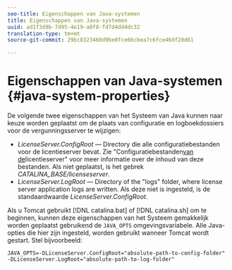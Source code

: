 ```yaml
---
seo-title: Eigenschappen van Java-systemen
title: Eigenschappen van Java-systemen
uuid: ad1f3d9b-7d95-4e19-a0f8-fd7d4dd4dc32
translation-type: tm+mt
source-git-commit: 29bc8323460d9be0fce66cbea7c6fce46df20d61

---
```



# Eigenschappen van Java-systemen {#java-system-properties}

De volgende twee eigenschappen van het Systeem van Java kunnen naar keuze worden geplaatst om de plaats van configuratie en logboekdossiers voor de vergunningsserver te wijzigen:

* *LicenseServer.ConfigRoot* — Directory die alle configuratiebestanden voor de licentieserver bevat. Zie &quot;Configuratiebestanden[van de](../../aaxs-protected-streaming/aaxs-license-server-config-files/aaxs-configuration-directory-structure.md)licentieserver&quot; voor meer informatie over de inhoud van deze bestanden. Als niet geplaatst, is het gebrek *CATALINA_BASE/licenseserver*.
* *LicenseServer.LogRoot* — Directory of the &quot;logs&quot; folder, where license server application logs are written. Als deze niet is ingesteld, is de standaardwaarde *LicenseServer.ConfigRoot*.

Als u Tomcat gebruikt [!DNL catalina.bat] of [!DNL catalina.sh] om te beginnen, kunnen deze eigenschappen van het Systeem gemakkelijk worden geplaatst gebruikend de `JAVA_OPTS` omgevingsvariabele. Alle Java-opties die hier zijn ingesteld, worden gebruikt wanneer Tomcat wordt gestart. Stel bijvoorbeeld:

```
JAVA_OPTS=-DLicenseServer.ConfigRoot="absolute-path-to-config-folder" -DLicenseServer.LogRoot="absolute-path-to-log-folder"
```

